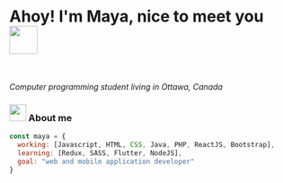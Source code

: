 
<h1>Ahoy! I'm Maya, nice to meet you <img src="https://media.giphy.com/media/mGcNjsfWAjY5AEZNw6/giphy.gif" width="50"></h1> </br> 
<p><em> Computer programming student living in Ottawa, Canada</em></p>

 ### <img src="https://media.giphy.com/media/WUlplcMpOCEmTGBtBW/giphy.gif" width="30">  About me   
```javascript
const maya = {
  working: [Javascript, HTML, CSS, Java, PHP, ReactJS, Bootstrap],
  learning: [Redux, SASS, Flutter, NodeJS],
  goal: "web and mobile application developer"
}
```
